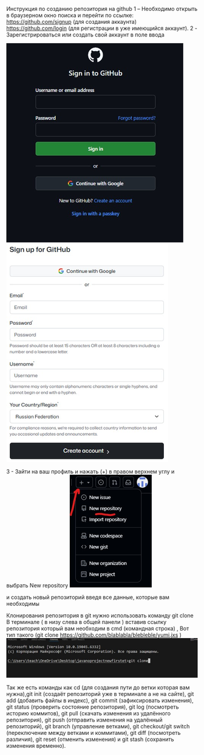 Инструкция по созданию репозитория на github
1 – Необходимо открыть в браузерном окно поиска и перейти по ссылке: https://github.com/signup (для создания аккаунта) https://github.com/login (для регистрации в уже имеющийся аккаунт).
2 - Зарегистрироваться или создать свой аккаунт в поле ввода

![](https://github.com/fwefwal/htotototo/blob/main/kartinka1.jpg)
![](https://github.com/fwefwal/htotototo/blob/main/kartinka2.jpg)

3 - Зайти на ваш профиль и нажать (+) в правом верхнем углу и выбрать New repository 
![](https://github.com/fwefwal/htotototo/blob/main/kartinka3.jpg)

и создать новый репозиторий введя все данные, которые вам необходимы
 

Клонирования репозитория в git нужно использовать команду git clone  
В терминале ( в низу слева в общей панели ) вставив ссылку репозитория который вам необходим в cmd (командная строка) ,
Вот тип такого (git clone https://github.com/blablabla/blebleble/yumi.jxs )
![](https://github.com/fwefwal/htotototo/blob/main/kartinka4.jpg)

Так же есть команды как cd (для создания пути до ветки которая вам нужна),git init (создаёт репозиторий уже в терминале а не на сайте), git add (добавить файлы в индекс), git commit (зафиксировать изменения), git status (проверить состояние репозитория), git log (посмотреть историю коммитов), git pull (скачать изменения из удалённого репозитория), git push (отправить изменения на удалённый репозиторий), git branch (управление ветками), git checkout/git switch (переключение между ветками и коммитами), git diff (посмотреть различия), git reset (отменить изменения) и git stash (сохранить изменения временно).
